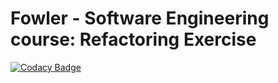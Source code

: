 # Fowler - Software Engineering course: Refactoring Exercise
[![Codacy Badge](https://app.codacy.com/project/badge/Grade/14b42fc881ee49409433f0f7027a95cd)](https://www.codacy.com/gh/ncryptedV1/Fowler/dashboard?utm_source=github.com&amp;utm_medium=referral&amp;utm_content=ncryptedV1/Fowler&amp;utm_campaign=Badge_Grade)

